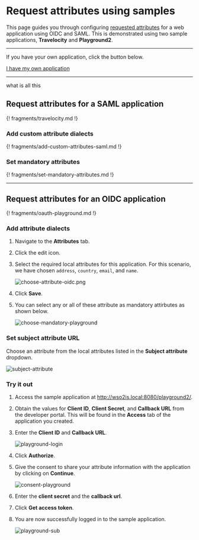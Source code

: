 
# Request attributes using samples

This page guides you through configuring [requested attributes](insertlink) for a web application using OIDC and SAML. 
This is demonstrated using two sample applications, **Travelocity** and **Playground2**.

----
If you have your own application, click the button below.

<a class="samplebtn_a" href="../../../guides/login/request-app-claims"   rel="nofollow noopener">I have my own application</a>

----

what is all this

## Request attributes for a SAML application

{! fragments/travelocity.md !}

### Add custom attribute dialects

{! fragments/add-custom-attributes-saml.md !}

### Set mandatory attributes

{! fragments/set-mandatory-attributes.md !}

---

## Request attributes for an OIDC application

{! fragments/oauth-playground.md !}

### Add attribute dialects 

1.  Navigate to the **Attributes** tab. 

2.  Click the edit icon. 

3.  Select the required local attributes for this application. For this scenario, we have chosen `address`, `country`, `email`, and `name`. 

    ![choose-attribute-oidc.png](../../assets/img/samples/choose-attribute-oidc.png)

4.  Click **Save**. 

5.  You can select any or all of these attribute as mandatory attirbutes as shown below. 

    ![choose-mandatory-playground](../../assets/img/samples/choose-mandatory-playground.png)

### Set subject attribute URL 

Choose an attribute from the local attributes listed in the **Subject attribute** dropdown. 

![subject-attribute](../../assets/img/samples/subject-attribute.png)

### Try it out

1.  Access the sample application at <http://wso2is.local:8080/playground2/>.  

2.  Obtain the values for **Client ID**, **Client Secret**, and **Callback URL** from the developer portal. This will be found in the **Access** tab of the application you created. 

3.  Enter the **Client ID** and **Callback URL**.

    ![playground-login](../../assets/img/samples/playground-login.png)

4.  Click **Authorize**. 

5.  Give the consent to share your attribute information with the application by clicking on **Continue**. 

    ![consent-playground](../../assets/img/samples/consent-playground.png)

6.  Enter the **client secret** and the **callback url**. 

7.  Click **Get access token**. 

8.  You are now successfully logged in to the sample application. 

    ![playground-sub](../../assets/img/samples/playground-sub.png)
